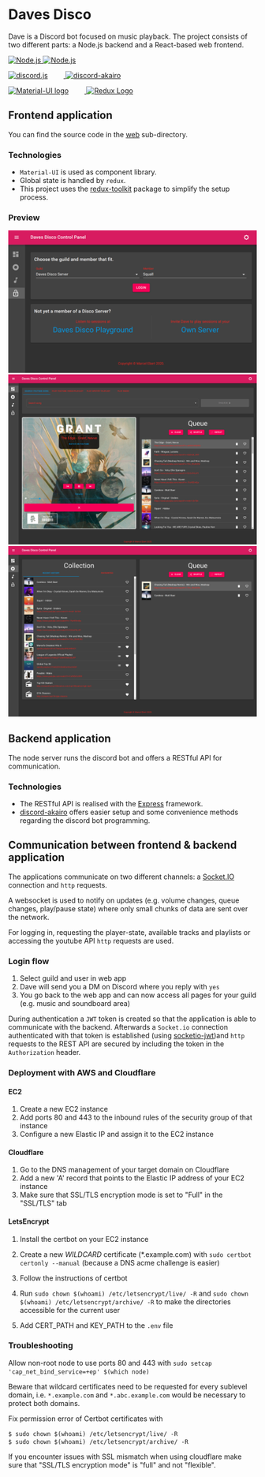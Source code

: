 # Daves Disco

Dave is a Discord bot focused on music playback.
The project consists of two different parts: a Node.js backend and a React-based web frontend.

<p align="center">
    <p>
    <a href="https://nodejs.org/">
        <img
        alt="Node.js"
        src="https://nodejs.org/static/images/logo-light.svg"
        width="150"
        />
    </a>
    <a href="http://expressjs.com/">
        <img
        alt="Node.js"
        src="https://i.cloudup.com/zfY6lL7eFa-3000x3000.png"]
        width="250"
        />
    </a>
    </p>
    <p>
    <a href="https://discord.js.org">
      <img src="https://discord.js.org/static/logo.svg" width="300" alt="discord.js" style="margin-right:32px;" />
    </a>
    <a href="https://discord-akairo.github.io">
      <img src="https://discord-akairo.github.io/static/logo.svg" width="250" alt="discord-akairo" />
    </a>
  </p>
    <p>
    <a href="https://material-ui.com/" rel="noopener" target="_blank">
        <img width="120" src="https://material-ui.com/static/logo.svg" alt="Material-UI logo" style="margin-right:32px;">
    </a>
    <a href='http://redux.js.org'>
        <img src='https://camo.githubusercontent.com/f28b5bc7822f1b7bb28a96d8d09e7d79169248fc/687474703a2f2f692e696d6775722e636f6d2f4a65567164514d2e706e67' height='60' alt='Redux Logo' aria-label='redux.js.org'/>
    </a>
    </p> 
</p>

## Frontend application

You can find the source code in the <a href="/web">web</a> sub-directory.

### Technologies

- `Material-UI` is used as component library.
- Global state is handled by `redux`.
- This project uses the <a href="https://redux-toolkit.js.org/">redux-toolkit</a> package to simplify the setup process.

### Preview

![Login](/docs/images/login.png "Login")
![Dashboard](/docs/images/dashboard.png "Dashboard")
![Collection](/docs/images/collection.png "Collection")

## Backend application

The node server runs the discord bot and offers a RESTful API for communication.

### Technologies

- The RESTful API is realised with the <a href="https://expressjs.com/">Express</a> framework.
- <a href="https://github.com/discord-akairo/discord-akairo">discord-akairo</a> offers easier setup and some convenience methods regarding the discord bot programming.

## Communication between frontend & backend application

The applications communicate on two different channels: a <a href="https://socket.io/">Socket.IO</a> connection and `http` requests.

A websocket is used to notify on updates (e.g. volume changes, queue changes, play/pause state) where only small chunks of data are sent over the network.

For logging in, requesting the player-state, available tracks and playlists or accessing the youtube API `http` requests are used.

### Login flow

1. Select guild and user in web app
2. Dave will send you a DM on Discord where you reply with `yes`
3. You go back to the web app and can now access all pages for your guild (e.g. music and soundboard area)

During authentication a `JWT` token is created so that the application is able to communicate with the backend.
Afterwards a `Socket.io` connection authenticated with that token is established (using <a href="https://github.com/auth0-community/auth0-socketio-jwt">socketio-jwt</a>)and `http` requests to the REST API are secured by including the token in the `Authorization` header.

### Deployment with AWS and Cloudflare

#### EC2

1. Create a new EC2 instance
1. Add ports 80 and 443 to the inbound rules of the security group of that instance
1. Configure a new Elastic IP and assign it to the EC2 instance

#### Cloudflare

1. Go to the DNS management of your target domain on Cloudflare
1. Add a new 'A' record that points to the Elastic IP address of your EC2 instance
1. Make sure that SSL/TLS encryption mode is set to "Full" in the "SSL/TLS" tab

#### LetsEncrypt

1. Install the certbot on your EC2 instance
1. Create a new _WILDCARD_ certificate (\*.example.com) with `sudo certbot certonly --manual` (because a DNS acme challenge is easier)
1. Follow the instructions of certbot
1. Run
   `sudo chown $(whoami) /etc/letsencrypt/live/ -R` and `sudo chown $(whoami) /etc/letsencrypt/archive/ -R`
   to make the directories accessible for the current user

1. Add CERT_PATH and KEY_PATH to the `.env` file

### Troubleshooting

Allow non-root node to use ports 80 and 443 with
`sudo setcap 'cap_net_bind_service=+ep' $(which node)`

Beware that wildcard certificates need to be requested for every sublevel domain, i.e.
`*.example.com` and `*.abc.example.com` would be necessary to protect both domains.

Fix permission error of Certbot certificates with

```
$ sudo chown $(whoami) /etc/letsencrypt/live/ -R
$ sudo chown $(whoami) /etc/letsencrypt/archive/ -R
```

If you encounter issues with SSL mismatch when using cloudflare make sure that "SSL/TLS encryption mode" is "full" and not "flexible".
